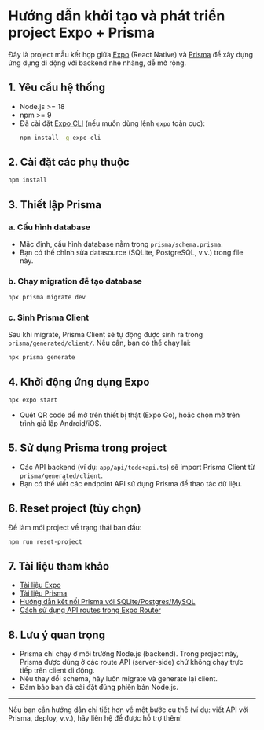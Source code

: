 # Hướng dẫn khởi tạo và phát triển project Expo + Prisma

Đây là project mẫu kết hợp giữa [Expo](https://expo.dev) (React Native) và [Prisma](https://www.prisma.io/) để xây dựng ứng dụng di động với backend nhẹ nhàng, dễ mở rộng.

## 1. Yêu cầu hệ thống
- Node.js >= 18
- npm >= 9
- Đã cài đặt [Expo CLI](https://docs.expo.dev/get-started/installation/) (nếu muốn dùng lệnh `expo` toàn cục):  
  ```bash
  npm install -g expo-cli
  ```

## 2. Cài đặt các phụ thuộc

```bash
npm install
```

## 3. Thiết lập Prisma

### a. Cấu hình database
- Mặc định, cấu hình database nằm trong `prisma/schema.prisma`.
- Bạn có thể chỉnh sửa datasource (SQLite, PostgreSQL, v.v.) trong file này.

### b. Chạy migration để tạo database

```bash
npx prisma migrate dev
```

### c. Sinh Prisma Client

Sau khi migrate, Prisma Client sẽ tự động được sinh ra trong `prisma/generated/client/`. Nếu cần, bạn có thể chạy lại:

```bash
npx prisma generate
```

## 4. Khởi động ứng dụng Expo

```bash
npx expo start
```

- Quét QR code để mở trên thiết bị thật (Expo Go), hoặc chọn mở trên trình giả lập Android/iOS.

## 5. Sử dụng Prisma trong project
- Các API backend (ví dụ: `app/api/todo+api.ts`) sẽ import Prisma Client từ `prisma/generated/client`.
- Bạn có thể viết các endpoint API sử dụng Prisma để thao tác dữ liệu.

## 6. Reset project (tùy chọn)

Để làm mới project về trạng thái ban đầu:

```bash
npm run reset-project
```

## 7. Tài liệu tham khảo
- [Tài liệu Expo](https://docs.expo.dev/)
- [Tài liệu Prisma](https://www.prisma.io/docs/)
- [Hướng dẫn kết nối Prisma với SQLite/Postgres/MySQL](https://www.prisma.io/docs/orm/prisma-schema/data-model)
- [Cách sử dụng API routes trong Expo Router](https://docs.expo.dev/router/api-routes/)

## 8. Lưu ý quan trọng
- Prisma chỉ chạy ở môi trường Node.js (backend). Trong project này, Prisma được dùng ở các route API (server-side) chứ không chạy trực tiếp trên client di động.
- Nếu thay đổi schema, hãy luôn migrate và generate lại client.
- Đảm bảo bạn đã cài đặt đúng phiên bản Node.js.

---

Nếu bạn cần hướng dẫn chi tiết hơn về một bước cụ thể (ví dụ: viết API với Prisma, deploy, v.v.), hãy liên hệ để được hỗ trợ thêm!
